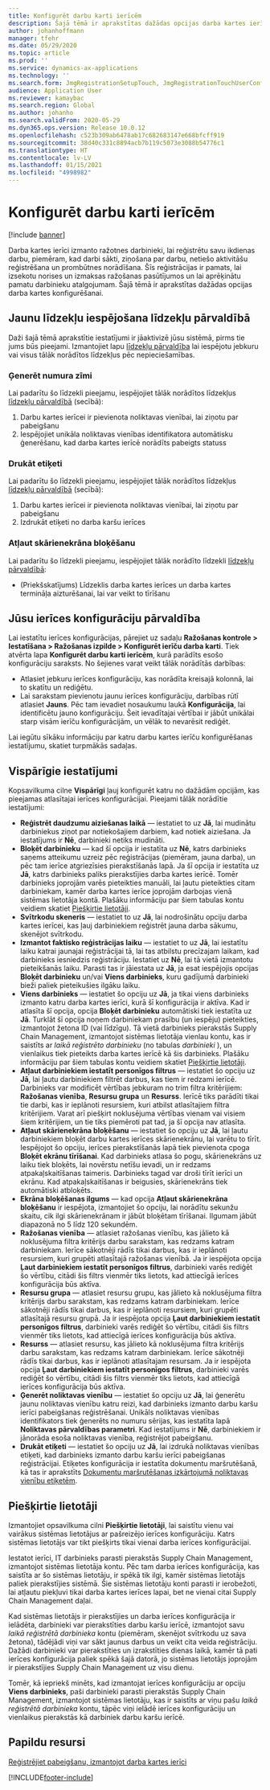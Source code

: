 ```yaml
---
title: Konfigurēt darbu karti ierīcēm
description: Šajā tēmā ir aprakstītas dažādas opcijas darba kartes ierīces konfigurēšanai.
author: johanhoffmann
manager: tfehr
ms.date: 05/29/2020
ms.topic: article
ms.prod: ''
ms.service: dynamics-ax-applications
ms.technology: ''
ms.search.form: JmgRegistrationSetupTouch, JmgRegistrationTouchUserConfiguration
audience: Application User
ms.reviewer: kamaybac
ms.search.region: Global
ms.author: johanho
ms.search.validFrom: 2020-05-29
ms.dyn365.ops.version: Release 10.0.12
ms.openlocfilehash: c523b309ab6478ab17c682683147e668bfcff919
ms.sourcegitcommit: 38d40c331c8894acb7b119c5073e3088b54776c1
ms.translationtype: HT
ms.contentlocale: lv-LV
ms.lasthandoff: 01/15/2021
ms.locfileid: "4998982"
---
```

# <a name="configure-job-card-for-devices"></a>Konfigurēt darbu karti ierīcēm

[!include [banner](../includes/banner.md)]

Darba kartes ierīci izmanto ražotnes darbinieki, lai reģistrētu savu ikdienas darbu, piemēram, kad darbi sākti, ziņošana par darbu, netiešo aktivitāšu reģistrēšana un prombūtnes norādīšana. Šīs reģistrācijas ir pamats, lai izsekotu norises un izmaksas ražošanas pasūtījumos un lai aprēķinātu pamatu darbinieku atalgojumam. Šajā tēmā ir aprakstītas dažādas opcijas darba kartes konfigurēšanai.

## <a name="enable-new-features-in-feature-management"></a>Jaunu līdzekļu iespējošana līdzekļu pārvaldībā

Daži šajā tēmā aprakstītie iestatījumi ir jāaktivizē jūsu sistēmā, pirms tie jums būs pieejami. Izmantojiet lapu [līdzekļu pārvaldība](../../fin-ops-core/fin-ops/get-started/feature-management/feature-management-overview.md) lai iespējotu jebkuru vai visus tālāk norādītos līdzekļus pēc nepieciešamības.

### <a name="generate-license-plate"></a>Ģenerēt numura zīmi

Lai padarītu šo līdzekli pieejamu, iespējojiet tālāk norādītos līdzekļus [līdzekļu pārvaldībā](../../fin-ops-core/fin-ops/get-started/feature-management/feature-management-overview.md) (secībā):

1. Darbu kartes ierīcei ir pievienota noliktavas vienībai, lai ziņotu par pabeigšanu
1. Iespējojiet unikāla noliktavas vienības identifikatora automātisku ģenerēšanu, kad darba kartes ierīcē norādīts pabeigts statuss

### <a name="print-label"></a>Drukāt etiķeti

Lai padarītu šo līdzekli pieejamu, iespējojiet tālāk norādītos līdzekļus [līdzekļu pārvaldībā](../../fin-ops-core/fin-ops/get-started/feature-management/feature-management-overview.md) (secībā):

1. Darbu kartes ierīcei ir pievienota noliktavas vienībai, lai ziņotu par pabeigšanu
1. Izdrukāt etiķeti no darba karšu ierīces

### <a name="allow-locking-of-touch-screen"></a>Atļaut skārienekrāna bloķēšanu

Lai padarītu šo līdzekli pieejamu, iespējojiet tālāk norādīto līdzekli [līdzekļu pārvaldībā](../../fin-ops-core/fin-ops/get-started/feature-management/feature-management-overview.md):

- (Priekšskatījums) Līdzeklis darba kartes ierīces un darba kartes termināļa aizturēšanai, lai var veikt to tīrīšanu

## <a name="manage-your-device-configurations"></a>Jūsu ierīces konfigurāciju pārvaldība

Lai iestatītu ierīces konfigurācijas, pārejiet uz sadaļu **Ražošanas kontrole > Iestatīšana > Ražošanas izpilde > Konfigurēt ierīču darba karti**. Tiek atvērta lapa **Konfigurēt darbu karti ierīcēm**, kurā parādīts esošo konfigurāciju saraksts. No šejienes varat veikt tālāk norādītās darbības: 

- Atlasiet jebkuru ierīces konfigurāciju, kas norādīta kreisajā kolonnā, lai to skatītu un rediģētu.
- Lai sarakstam pievienotu jaunu ierīces konfigurāciju, darbības rūtī atlasiet **Jauns**. Pēc tam ievadiet nosaukumu laukā **Konfigurācija**, lai identificētu jauno konfigurāciju. Šeit ievadītajai vērtībai ir jābūt unikālai starp visām ierīču konfigurācijām, un vēlāk to nevarēsit rediģēt.

Lai iegūtu sīkāku informāciju par katru darbu kartes ierīču konfigurēšanas iestatījumu, skatiet turpmākās sadaļas.

## <a name="general-settings"></a>Vispārīgie iestatījumi

Kopsavilkuma cilne **Vispārīgi** ļauj konfigurēt katru no dažādām opcijām, kas pieejamas atlasītajai ierīces konfigurācijai. Pieejami tālāk norādītie iestatījumi:

- **Reģistrēt daudzumu aiziešanas laikā** — iestatiet to uz **Jā**, lai mudinātu darbiniekus ziņot par notiekošajiem darbiem, kad notiek aiziešana. Ja iestatījums ir **Nē**, darbinieki netiks mudināti.
- **Bloķēt darbinieku** — kad šī opcija ir iestatīta uz **Nē**, katrs darbinieks saņems atteikumu uzreiz pēc reģistrācijas (piemēram, jauna darba), un pēc tam ierīce atgriezīsies pierakstīšanās lapā. Ja šī opcija ir iestatīta uz **Jā**, katrs darbinieks paliks pierakstījies darba kartes ierīcē. Tomēr darbinieks joprojām varēs pieteikties manuāli, lai ļautu pieteikties citam darbiniekam, kamēr darba kartes ierīce joprojām darbojas vienā sistēmas lietotāja kontā. Plašāku informāciju par šiem tabulas kontu veidiem skatiet [Piešķirtie lietotāji](#assigned-users).
- **Svītrkodu skeneris** — iestatiet to uz **Jā**, lai nodrošinātu opciju darba kartes ierīcei, kas ļauj darbiniekiem reģistrēt jauna darba sākumu, skenējot svītrkodu.
- **Izmantot faktisko reģistrācijas laiku** — iestatiet to uz **Jā**, lai iestatītu laiku katrai jaunajai reģistrācijai tā, lai tas atbilstu precīzajam laikam, kad darbinieks iesniedzis reģistrāciju. Iestatiet uz **Nē**, lai tā vietā izmantotu pieteikšanās laiku. Parasti tas ir jāiestata uz **Jā**, ja esat iespējojis opcijas **Bloķēt darbinieku** un/vai **Viens darbinieks**, kuru gadījumā darbinieki bieži paliek pieteikušies ilgāku laiku.
- **Viens darbinieks** — iestatiet šo opciju uz **Jā**, ja tikai viens darbinieks izmanto katru darba kartes ierīci, kurā šī konfigurācija ir aktīva. Kad ir atlasīta šī opcija, opcija **Bloķēt darbinieku** automātiski tiek iestatīta uz **Jā**. Turklāt šī opcija noņem darbiniekam prasību (un iespēju) pieteikties, izmantojot žetona ID (vai līdzīgu). Tā vietā darbinieks pierakstās Supply Chain Management, izmantojot sistēmas lietotāja vienlau kontu, kas ir saistīts ar *laikā reģistrēto darbinieku* (no tabulas *darbinieki* ), un vienlaikus tiek pieteikts darba kartes ierīcē kā šis darbinieks.  Plašāku informāciju par šiem tabulas kontu veidiem skatiet [Piešķirtie lietotāji](#assigned-users).
- **Atļaut darbiniekiem iestatīt personīgos filtrus** — iestatiet šo opciju uz **Jā**, lai ļautu darbiniekiem filtrēt darbus, kas tiem ir redzami ierīcē. Darbinieks var modificēt vērtības jebkuram no trim filtra kritērijiem: **Ražošanas vienība**, **Resursu grupa** un **Resurss**. Ierīcē tiks parādīti tikai tie darbi, kas ir ieplānoti resursiem, kuri atbilst atlasītajiem filtra kritērijiem. Varat arī piešķirt noklusējuma vērtības vienam vai visiem šiem kritērijiem, un tie tiks piemēroti pat tad, ja šī opcija nav atlasīta.
- **Atļaut skārienekrāna bloķēšanu** — iestatiet šo opciju uz **Jā**, lai ļautu darbiniekiem bloķēt darbu kartes ierīces skārienekrānu, lai varētu to tīrīt. Iespējojot šo opciju, ierīces pierakstīšanās lapā tiek pievienota cpoga **Bloķēt ekrānu tīrīšanai**. Kad darbinieks atlasa šo pogu, skārienekrāns uz laiku tiek bloķēts, lai novērstu netīšu ievadi, un ir redzams atpakaļskaitīšanas taimeris. Darbinieks tagad var droši tīrīt ierīci un ekrānu. Kad atpakaļskaitīšanas ir beigusies, skārienekrāns tiek automātiski atbloķēts.
- **Ekrāna bloķēšanas ilgums** — kad opcija **Atļaut skārienekrāna bloķēšanu** ir iespējota, izmantojiet šo opciju, lai norādītu sekunžu skaitu, cik ilgi skārienekrānam ir jābūt bloķētam tīrīšanai. Ilgumam jābūt diapazonā no 5 līdz 120 sekundēm.
- **Ražošanas vienība** — atlasiet ražošanas vienību, kas jālieto kā noklusējuma filtra kritērijs darbu sarakstam, kas redzams katram darbiniekam. Ierīce sākotnēji rādīs tikai darbus, kas ir ieplānoti resursiem, kuri grupēti atlasītajā ražošanas vienībā. Ja ir iespējota opcija **Ļaut darbiniekiem iestatīt personīgos filtrus**, darbinieki varēs rediģēt šo vērtību, citādi šis filtrs vienmēr tiks lietots, kad attiecīgā ierīces konfigurācija būs aktīva.
- **Resursu grupa** — atlasiet resursu grupu, kas jālieto kā noklusējuma filtra kritērijs darbu sarakstam, kas redzams katram darbiniekam. Ierīce sākotnēji rādīs tikai darbus, kas ir ieplānoti resursiem, kuri grupēti atlasītajā resursu grupā. Ja ir iespējota opcija **Ļaut darbiniekiem iestatīt personīgos filtrus**, darbinieki varēs rediģēt šo vērtību, citādi šis filtrs vienmēr tiks lietots, kad attiecīgā ierīces konfigurācija būs aktīva.
- **Resurss** — atlasiet resursu, kas jālieto kā noklusējuma filtra kritērijs darbu sarakstam, kas redzams katram darbiniekam. Ierīce sākotnēji rādīs tikai darbus, kas ir ieplānoti atlasītajam resursam. Ja ir iespējota opcija **Ļaut darbiniekiem iestatīt personīgos filtrus**, darbinieki varēs rediģēt šo vērtību, citādi šis filtrs vienmēr tiks lietots, kad attiecīgā ierīces konfigurācija būs aktīva.
- **Ģenerēt noliktavas vienību** — iestatiet šo opciju uz **Jā**, lai ģenerētu jaunu noliktavas vienību katru reizi, kad darbinieks izmanto darbu karšu ierīci pabeigšanas reģistrēšanai. Unikāls noliktavas vienības identifikators tiek ģenerēts no numuru sērijas, kas iestatīta lapā **Noliktavas pārvaldības parametri**. Kad iestatījums ir **Nē**, darbiniekiem ir jānorāda esoša noliktavas vienība, reģistrējot pabeigšanu.
- **Drukāt etiķeti** — iestatiet šo opciju uz **Jā**, lai izdrukā noliktavas vienības etiķeti, kad darbinieks izmanto darbu karšu ierīci pabeigšanas reģistrācijai. Etiķetes konfigurācija ir iestatīta dokumentu maršrutēšanā, kā tas ir aprakstīts [Dokumentu maršrutēšanas izkārtojumā noliktavas vienību etiķetēm](../warehousing/document-routing-layout-for-license-plates.md).

<a name="assigned-users"></a>

## <a name="assigned-users"></a>Piešķirtie lietotāji

Izmantojiet opsavilkuma cilni **Piešķirtie lietotāji**, lai saistītu vienu vai vairākus sistēmas lietotājus ar pašreizējo ierīces konfigurāciju. Katrs sistēmas lietotājs var tikt piešķirts tikai vienai darba ierīces konfigurācijai.

Iestatot ierīci, IT darbinieks parasti pierakstās Supply Chain Management, izmantojot sistēmas lietotāja kontu. Pēc tam darba ierīces konfigurācija, kas saistīta ar šo sistēmas lietotāju, ir spēkā tik ilgi, kamēr sistēmas lietotājs paliek pierakstījies sistēmā. Šie sistēmas lietotāju konti parasti ir ierobežoti, lai atļautu piekļuvi tikai darba kartes ierīces lapai, bet ne vienai citai Supply Chain Management daļai.

Kad sistēmas lietotājs ir pierakstījies un darba ierīces konfigurācija ir ielādēta, darbinieki var pierakstīties darbu karšu ierīcē, izmantojot savu *laikā reģistrētā darbinieka* kontu (piemēram, skenējot svītrkodu uz sava žetona), tādējādi viņi var sākt jaunus darbus un veikt cita veida reģistrāciju. Dažādi darbinieki var pierakstīties un izrakstīties dienas laikā, kamēr tā pati ierīces konfigurācija paliek spēkā šajā datorā, jo sistēmas lietotājs joprojām ir pierakstījies Supply Chain Management uz visu dienu.

Tomēr, kā iepriekš minēts, kad izmantojat ierīces konfigurāciju ar opciju **Viens darbinieks**, paši darbinieki parasti pierakstās Supply Chain Management, izmantojot sistēmas lietotāju, kas ir saistīts ar viņu pašu *laikā reģistrētā darbinieka* kontu, tāpēc viņi ielādē ierīces konfigurāciju un vienlaikus pierakstās kā darbiniek darbu karšu ierīcē.

## <a name="additional-resources"></a>Papildu resursi

[Reģistrējiet pabeigšanu, izmantojot darba kartes ierīci](report-finished-job-device.md)


[!INCLUDE[footer-include](../../includes/footer-banner.md)]